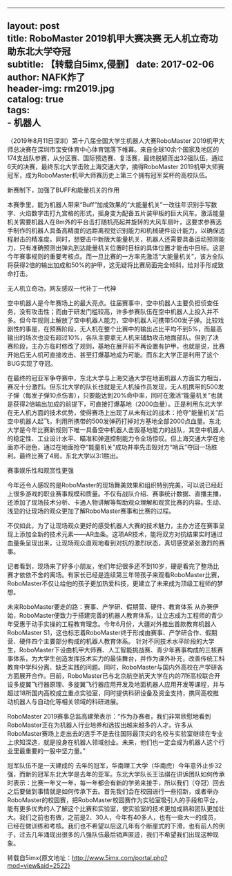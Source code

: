 ----
layout:     post                   
title:      RoboMaster 2019机甲大赛决赛 无人机立奇功 助东北大学夺冠               
subtitle:   【转载自5imx,侵删】 
date:       2017-02-06              
author:     NAFK炸了                      
header-img: rm2019.jpg    
catalog: true                       
tags:                              
    - 机器人
---
（2019年8月11日深圳）第十八届全国大学生机器人大赛RoboMaster 2019机甲大师总决赛在深圳市宝安体育中心体育馆落下帷幕。来自全球10余个国家及地区的174支战队参赛，从分区赛、国际预选赛、复活赛，最终脱颖而出32强队伍，通过6天的决赛，最终东北大学击败上海交通大学，摘得RoboMaster 2019机甲大师赛冠军，成为RoboMaster机甲大师赛历史上第三个拥有冠军奖杯的高校队伍。

新赛制下，加强了BUFF和能量机关的作用

本赛季里，能为机器人带来“Buff”加成效果的“大能量机关”一改往年识别手写数字、火焰数字击打九宫格的形式，摇身变为配备五片装甲板的巨大风车。激活能量机关需要机器人在8m外的平台击打随机亮起并旋转的大风车扇叶，这要求参赛选手制作的机器人具备高精度的远距离视觉识别能力和机械硬件设计能力，以确保远程射击的精准度。同时，想要击中新版大能量机关，机器人还需要具备运动预测能力，只有准确预测出弹丸到达能量机关位置时目标的具体位置才能击中目标。这是今年赛事规则的重要考核点。而一旦比赛的一方率先激活“大能量机关”，该方全队将获得2倍的输出加成和50%的护甲，这无疑将比赛局面完全倾斜，给对手形成致命打击。

无人机立奇功，网友感叹一代补丁一代神

空中机器人是今年赛场上的最大亮点。往届赛事中，空中机器人主要负担侦查任务，没有攻击性；而由于研发门槛较高，许多参赛队伍在空中机器人上投入并不多。但今年规则上解放了空中机器人能力，空中机器人可携带500发子弹。比较戏剧性的事是，在预赛阶段，无人机在整个比赛中的输出占比平均不到5%，而最高输出的场次也没有超过10%，各队主要拿无人机来辅助攻击地面部队。但到了决赛阶段，主办方临时修改了规则，基地在展开前不再设置有护甲，也就是说，比赛开始后无人机可直接攻击、甚至打爆基地成为可能。而东北大学正是利用了这个BUG实现了夺冠。

在最终的冠亚军争夺赛中，东北大学与上海交通大学在地面机器人方面实力相当，赛况十分激烈。但东北大学的队长也就是无人机操作员发现，无人机携带的500发子弹（每发子弹10点伤害），只要能达到20%命中率，同时在激活“能量机关”也就是获得2倍输出加成的前提下，可直接打爆基地（2000血量）。正是利用东北大学在无人机方面的技术优势，使得赛场上出现了从未有过的战术：抢夺“能量机关”后空中机器人起飞，利用所携带的500发弹药打掉对方基地全部2000点血量。东北大学是今年比赛新规则下唯一具备空中机器人击毁基地能力的战队，其空中机器人的稳定性、工业设计水平、瞄准和弹道控制能力令全场惊叹。但上海交通大学在地面亦不逊色，通过在地面抢夺“能量机关”成功并率先击毁对方“哨兵”夺回一场胜利。最终比赛了4局，东北大学以3:1胜出。

赛事娱乐性和观赏性更强

今年还令人感叹的是RoboMaster的现场舞美效果和组织特别完美，可以说已经赶上很多游戏的职业赛事规模和质量。不仅有战队介绍、赛事统计数据、直播主播，还添加了现场技术分析、卡通人物讲解等帮助观众理解和观赏比赛的内容。生动、浅显的让现场的观众更加了解RoboMaster赛事和比赛的过程。

不仅如此，为了让现场观众更好的感受机器人大赛的技术魅力，主办方还在赛事呈现上添加全新的技术元素——AR血条。这项AR技术，能将双方对抗结果实时通过血量条呈现出来，让现场观众直观地看到对抗的激烈状态，真切感受紧张激烈的赛事。

记者看到，现场来了好多小朋友，他们年纪很多还不到10岁，硬是看完了整场比赛才依依不舍的离场。有家长已经是连续第三年带孩子来观看RoboMaster比赛，RoboMaster不仅让给他的孩子更加热爱科技，更建立了未来成为顶级工程师的梦想。

未来RoboMaster要走的路：赛事、产学研、假期营、硬件、教育体系
从办赛伊始，RoboMaster便致力于搭建完善的机器人教育体系，让立志成为工程师的青少年受惠于动手实操的工程教育理念。今年6月份，大疆对外推出首款教育机器人RoboMaster S1，这也标志着RoboMaster终于形成由赛事、产学研合作、假期营、硬件四个主要部分构成的机器人教育体系。
针对不同技术水平阶段的大学生，RoboMaster下设由机甲大师赛、人工智能挑战赛、青少年赛事构成的三核赛事体系，为大学生创造发挥技术实力的最佳舞台，并作为课外补充，改善传统工科教育中学科分离、缺乏实践的问题。同时，RoboMaster与国内外高校在产学研各方面展开合作。目前，RoboMaster已与北京航空航天大学在内的7所高校联合开设多旋翼飞行器原理、多旋翼飞行器应用开发及地面机器人应用开发等课程，并与超过18所国内高校成立重点实验室，同时提供科研设备及资金支持，携同高校推动机器人与自动化等相关领域的科研进展。

RoboMaster 2019赛事总监高建荣表示：“作为办赛者，我们非常欣慰地看到RoboMaster正在为机器人行业培养和选拔出越来越多的人才。许多从RoboMaster赛场上走出去的选手不是去往国际最顶尖的名校与实验室继续在专业上求知深造，就是投身在机器人领域创业。未来，他们也一定会成为机器人这个行业里最重要的一股中坚力量。”

冠军队伍不是一天建成的
去年的冠军，华南理工大学（华南虎）今年意外止步32强，而新的冠军东北大学是去年的亚军。东北大学队长王法祺在讲诉团队如何传承时表示：比赛一年又一年，每一年都会有新的学弟来接手，所以我们（夺冠）回去之后要做到事情就是如何传承下去。首先我们会在校园进行一些招新，或者举办RoboMaster的校园赛，把RoboMaster校园赛作为实验室吸引人的手段和平台，能有更多优秀的人了解这个比赛和实验室，使实验室的技术更加成熟和团队更加壮大。我们之前也有做，之前是2、30人，今年有40多人，也有一些大一的成员，已经在做训练和考核。我们也不希望以后这几年有个断崖式的下滑，也有前人的例子，过去几年涌现出很多的八强队伍最后销声匿迹，我们不希望我们出现这种现象。

转载自5imx{原文地址：http://www.5imx.com/portal.php?mod=view&aid=2522}

